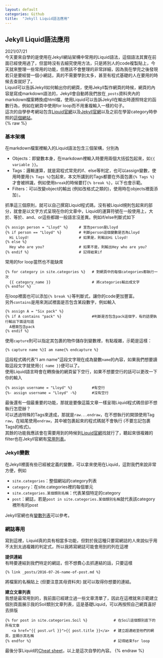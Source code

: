 ```yaml
---
layout: default
categories: Github
title:  "Jekyll Liquid語法應用"
---
```

## Jekyll Liquid語法應用  
2021/07/21  
今天要來自學的是使用在Jekyll網站架構中常用的Liquid語法，這個語法其實在前面已經使用過了，但當時沒有去細究使用方法，只是將別人的code複製貼上，今天就來整理一些常用的功能，但應該不會整理的非常詳細，因為我在學完之後發現若只是要經營一個小網誌，真的不需要學到太多，甚至有程式基礎的人在要用的時候去查就好了。  
Liquid可以告訴Jekyll如何輸出你的網頁，使用Jekyll製作網頁的時候，網頁的內容是寫成markdown語法的，Jekyll會自動將我們放在`_posts`資料夾內的markdown檔案轉換成html檔，使用Liquid可以告訴Jekyll在輸出時遵照特定的函數行為，例如在網頁中使用for loop而不用重複輸入一樣的句子。  
這次的自學參考網站包含<a href="https://shopify.github.io/liquid/" target="_blank">Liquid官網</a>以及<a href="https://jekyllrb.com/docs/liquid/" target="_blank">Jekyll官網</a>以及之前在學習category時參照的<a href="https://blog.webjeda.com/jekyll-categories/" target="_blank">這個網站</a>。  
{% raw %}
### 基本架構  
在markdown檔案裡輸入的Liquid語法包含三個架構，分別為
- Objects：即變數本身，在markdown裡輸入時要用兩個大括弧包起來，如`{{ variable }}`。
- Tags：邏輯運算，就是寫程式常見的if、else等判定，也可以assign變數，使用時要用`{% Tags %}`包起來，本文所講到的Tags都要在外面包裹`{% Tags %}`才會被辨識，例如使用`break`的時候要打`{% break %}`，以下也會示範。
- Filters：可以改變object的輸出 (例如改格式之類的)，使用時在objects裡面添加`|`。
  
抓準這三個原則，就可以自己撰寫Liquid程式碼，沒有被Liquid規則包起來的部分，就會是以文字方式呈現在你的文章中，Liquid的運算符號在一般使用上，大於、等於、and、or這些都跟一般語言沒差異。例如if/else判斷式如下  
```
{% assign person = "Lloyd" %}     # 宣告person是Lloyd
{% if person == "Lloyd" %}        # 判斷person這個變數是否為Lloyd
  Hi Lloyd!                       # 如果是，則輸出Hi Lloyd!
{% else %}                        
  Hey who are you?                # 如果不是，則輸出Hey who are you?
{% endif %}                       # 記得結束if
```
常用的for loop當然也不能缺席  
```
{% for category in site.categories %}   # 對網頁中的每個categories都執行一次
  {{ category_name }}                   # 將categories輸出成文字
{% endfor %}
```
在loop裡面也可以添加`{% break %}`等判斷式，讓你的code更加豐富。  
另外`contains`是用來測試裡面是否包含某段數字，例如輸入
```  
{% assign A = "Six pack" %}
{% if A contains "pack" %}              #判斷是否包含pack這個字，有的話便執行輸出下面這句話
  A裡面包含pack
{% endif %}
```
使用`capture`則可以指定其包裹的物件儲存到變數裡，有點複雜，示範是這樣：
```
{% capture name %}I am name{% endcapture %}
```
這段程式碼代表"I am name"這段文字現在成為變數`name`的內容，如果我們想要讀取這段文字就使用`{{ name }}`便可以了。  
使用Liquid語言時會在轉換後的網頁留下空行，如果不想要空行的話可以更改一下你的輸入
```
{% assign username = "Lloyd" %}         #有空行
{%- assign username = "Lloyd" -%}       #沒有空行
```  
最後還有一個最重要的功能，那就是要像這篇文章一樣呈現Liquid程式碼但卻不想執行怎麼辦？  
可以透過特殊的Tags來達成，那就是`raw...endraw`，在不想執行的開頭使用Tag `raw`，在結尾使用`endraw`，其中被包裹起來的程式碼就不會執行 (不要忘記包裹Tags的格式)。  
其餘的功能我應該會在需要用到的時候到<a href="https://shopify.github.io/liquid/" target="_blank">Liquid官網</a>找就行了，聽起來很複雜的filter也在Jekyll官網有<a href="https://jekyllrb.com/docs/liquid/filters/" target="_blank">常用列表</a>。    
  
### Jekyll變數  
在Jekyll裡面有些已經被定義的變數，可以拿來使用在Liquid，這對我們來說非常方便，例如
- `site.categories`：整個網站的category列表
- `category`：在site.categories裡的每個單元
- `site.categories.某個類別名稱`：代表某個特定的category
- `post`：網誌，若是`post in site.categories.某個類別名稱`就代表該category裡所有的post  
  
Jekyll官網也有<a href="https://jekyllrb.com/docs/variables/#page-variables" target="_blank">變數列表</a>可以參考。  

### 網誌專用  
寫到這裡，Liquid真的具有相當多功能，但對於我這種只要寫網誌的人來說似乎用不太到太過複雜的判定式，所以我將寫網誌可能會用到的列在這裡  
  
**提供連結**  
有時要連結到我們特定的網誌，但不想費心去抓連結的話，只要這樣
```
{% link _posts/2016-07-26-name-of-post.md %}
```
將檔案的名稱貼上 (但要注意其母資料夾) 就可以取得你想要的連結。  
  
**建立文章列表**  
我想是最常用到的，我前面已經建立過一些文章清單了，因此在這裡就來示範建立個別頁面展示我的Soil類別文章列表，這是基礎Liquid，可以再按照自己網頁喜好去排版  
```
{% for post in site.categories.Soil %}            # 在Soil這個類別底下的所有文章
   <a href="{{ post.url }}">{{ post.title }}</a>  # 建立超連結至他們的網頁，並顯示其名稱
{% endfor %}                                      # 記得結束for loop
```
最後分享Liquid的<a href="https://www.shopify.com/partners/shopify-cheat-sheet" target="_blank">Cheat sheet</a>，以上是這次自學的內容。
{% endraw %}
